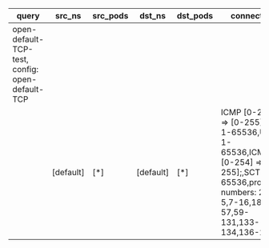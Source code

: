 |query|src_ns|src_pods|dst_ns|dst_pods|connection|
|---|---|---|---|---|---|
|open-default-TCP-test, config: open-default-TCP||||||
||[default]|[*]|[default]|[*]|ICMP [0-254] => [0-255];,TCP 1-65536,UDP 1-65536,ICMPv6 [0-254] => [0-255];,SCTP 1-65536,protocols numbers: 2-5,7-16,18-57,59-131,133-134,136-255|


